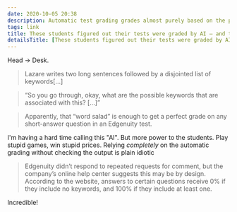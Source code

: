 ```yaml
---
date: 2020-10-05 20:38
description: Automatic test grading grades almost purely based on the presence of keywords. Students live on a healthy dose of word salad!
tags: link
title: These students figured out their tests were graded by AI — and the easy way to cheat
detailsTitle: [These students figured out their tests were graded by AI — and the easy way to cheat](https://www.theverge.com/2020/9/2/21419012/edgenuity-online-class-ai-grading-keyword-mashing-students-school-cheating-algorithm-glitch)
---
```


Head -> Desk.

> Lazare writes two long sentences followed by a disjointed list of keywords[...]

> “So you go through, okay, what are the possible keywords that are associated with this? [...]”

> Apparently, that “word salad” is enough to get a perfect grade on any short-answer question in an Edgenuity test.

I'm having a hard time calling this "AI". But more power to the students. Play stupid games, win stupid prices. Relying *completely* on the automatic grading without checking the output is plain idiotic

> Edgenuity didn’t respond to repeated requests for comment, but the company’s online help center suggests this may be by design. According to the website, answers to certain questions receive 0% if they include no keywords, and 100% if they include at least one. 

Incredible!